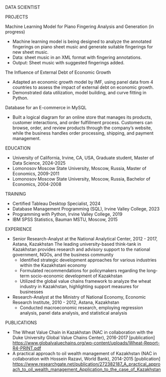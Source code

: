 DATA SCIENTIST 

PROJECTS

Machine Learning Model for Piano Fingering Analysis and Generation (in progress)
 - Machine learning model is being designed to analyze the annotated fingerings on piano sheet music and generate suitable fingerings for new sheet music.
 - Data: sheet music in an XML format with fingering annotations.
 - Output: Sheet music with suggested fingerings added.
   
The Influence of External Debt of Economic Growth
- Adapted an economic growth model by IMF, using panel data from 4 countries to assess the impact of external debt on economic growth.
- Demonstrated data utilization, model building, and curve fitting in Python.

Database for an E-commerce in MySQL
- Built a logical diagram for an online store that manages its products, customer interactions, and order fulfillment process. Customers can browse, order, and review products through the company’s website, while the business handles order processing, shipping, and payment management.


EDUCATION
- University of California, Irvine, CA, USA, Graduate student, Master of Data Science, 2024-2025
- Lomonosov Moscow State University, Moscow, Russia, Master of Economics, 2009-2011
- Lomonosov Moscow State University, Moscow, Russia, Bachelor of Economics, 2004-2008

TRAINING
- Certified Tableau Desktop Specialist, 2024
-	Database Management Programming (SQL), Irvine Valley College, 2023
-	Programming with Python, Irvine Valley College, 2019
-	IBM SPSS Statistics, Bauman MSTU, Moscow, 2015

EXPERIENCE
- Senior Research-Analyst at the National Analytical Center, 2012 - 2017, Astana, Kazakhstan
The leading university-based think-tank in Kazakhstan provides research and advisory support to the national government, NGOs, and the business community
  - Identified strategic development approaches for various industries within the Kazakhstani economy
  - Formulated recommendations for policymakers regarding the long-term socio-economic development of Kazakhstan
  - Utilized the global value chains framework to analyze the wheat industry in Kazakhstan, highlighting support measures for businesses
- Research-Analyst at the Ministry of National Economy, Economic Research Institute, 2010 - 2012, Astana, Kazakhstan
  - Conducted macroeconomic research, employing regression analysis, panel data analysis, and statistical analysis

PUBLICATIONS
-	The Wheat Value Chain in Kazakhstan (NAC in collaboration with the Duke University Global Value Chains Center), 2016-2017
[publication] https://www.globalvaluechains.org/wp-content/uploads/Wheat-Report-R4-PRINT.pdf
-	A practical approach to oil wealth management of Kazakhstan (NAC in collaboration with Hossein Razavi, World Bank), 2014-2015
[publication] https://www.researchgate.net/publication/272382187_A_practical_approach_to_oil_wealth_management_Application_to_the_case_of_Kazakhstan
